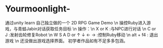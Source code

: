 # Yourmoonlight-

通过unity learn 自己独立做的一个 2D RPG Game Demo \n
操控Ruby进入游戏，与青蛙Jabin对话获取任务目标 \n
操作：\n
X or K :与NPC进行对话 \n
C or J :发射齿轮修复Robot \n
W S A D or ↑ ↓ ← → :控制Ruby移动 \n
alt + f4 : 退出游戏 \n
还没做出游戏选择界面。
初学者作品如有不足多多包涵。
